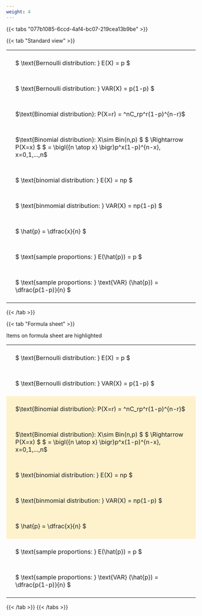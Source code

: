 ```yaml
---
weight: 4
---
```


{{< tabs "077b1085-6ccd-4af4-bc07-219cea13b9be" >}}

{{< tab "Standard view" >}}

<style type="text/css">
#T_dd7d9 th.col_heading {
  text-align: left;
  font-size: 1em;
}
#T_dd7d9 td {
  text-align: left;
  font-size: 1em;
  padding: 1.5em;
}
</style>
<table id="T_dd7d9">
  <thead>
  </thead>
  <tbody>
    <tr>
      <td id="T_dd7d9_row0_col0" class="data row0 col0" >$ \text{Bernoulli distribution: } E(X) = p $</td>
    </tr>
    <tr>
      <td id="T_dd7d9_row1_col0" class="data row1 col0" >$ \text{Bernoulli distribution: } VAR(X) = p(1-p)  $</td>
    </tr>
    <tr>
      <td id="T_dd7d9_row2_col0" class="data row2 col0" >$\text{Binomial distribution}: P(X=r) = ^nC_rp^r(1-p)^{n-r}$</td>
    </tr>
    <tr>
      <td id="T_dd7d9_row3_col0" class="data row3 col0" >$\text{Binomial distribution}: X\sim Bin(n,p) $
$ \Rightarrow P(X=x) $
$ = \bigl({n \atop x} \bigr)p^x(1-p)^{n-x}, x=0,1,...,n$</td>
    </tr>
    <tr>
      <td id="T_dd7d9_row4_col0" class="data row4 col0" >$ \text{binomial distribution: } E(X) = np $</td>
    </tr>
    <tr>
      <td id="T_dd7d9_row5_col0" class="data row5 col0" >$ \text{binmomial distribution: } VAR(X) = np(1-p)  $</td>
    </tr>
    <tr>
      <td id="T_dd7d9_row6_col0" class="data row6 col0" >$ \hat{p} = \dfrac{x}{n} $</td>
    </tr>
    <tr>
      <td id="T_dd7d9_row7_col0" class="data row7 col0" >$ \text{sample proportions: } E(\hat{p}) = p $</td>
    </tr>
    <tr>
      <td id="T_dd7d9_row8_col0" class="data row8 col0" >$ \text{sample proportions: } \text{VAR} (\hat{p}) = \dfrac{p(1-p)}{n} $</td>
    </tr>
  </tbody>
</table>
{{< /tab >}}

{{< tab "Formula sheet" >}}

Items on formula sheet are highlighted 
<br>
<style type="text/css">
#T_2ead2 th.col_heading {
  text-align: left;
  font-size: 1em;
}
#T_2ead2 td {
  text-align: left;
  font-size: 1em;
  padding: 1.5em;
}
#T_2ead2_row0_col0, #T_2ead2_row1_col0, #T_2ead2_row7_col0, #T_2ead2_row8_col0 {
  background-color: rgba(0,0,0,0);
}
#T_2ead2_row2_col0, #T_2ead2_row3_col0, #T_2ead2_row4_col0, #T_2ead2_row5_col0, #T_2ead2_row6_col0 {
  background-color: rgba(255,194,10, 0.2);
}
</style>
<table id="T_2ead2">
  <thead>
  </thead>
  <tbody>
    <tr>
      <td id="T_2ead2_row0_col0" class="data row0 col0" >$ \text{Bernoulli distribution: } E(X) = p $</td>
    </tr>
    <tr>
      <td id="T_2ead2_row1_col0" class="data row1 col0" >$ \text{Bernoulli distribution: } VAR(X) = p(1-p)  $</td>
    </tr>
    <tr>
      <td id="T_2ead2_row2_col0" class="data row2 col0" >$\text{Binomial distribution}: P(X=r) = ^nC_rp^r(1-p)^{n-r}$</td>
    </tr>
    <tr>
      <td id="T_2ead2_row3_col0" class="data row3 col0" >$\text{Binomial distribution}: X\sim Bin(n,p) $
$ \Rightarrow P(X=x) $
$ = \bigl({n \atop x} \bigr)p^x(1-p)^{n-x}, x=0,1,...,n$</td>
    </tr>
    <tr>
      <td id="T_2ead2_row4_col0" class="data row4 col0" >$ \text{binomial distribution: } E(X) = np $</td>
    </tr>
    <tr>
      <td id="T_2ead2_row5_col0" class="data row5 col0" >$ \text{binmomial distribution: } VAR(X) = np(1-p)  $</td>
    </tr>
    <tr>
      <td id="T_2ead2_row6_col0" class="data row6 col0" >$ \hat{p} = \dfrac{x}{n} $</td>
    </tr>
    <tr>
      <td id="T_2ead2_row7_col0" class="data row7 col0" >$ \text{sample proportions: } E(\hat{p}) = p $</td>
    </tr>
    <tr>
      <td id="T_2ead2_row8_col0" class="data row8 col0" >$ \text{sample proportions: } \text{VAR} (\hat{p}) = \dfrac{p(1-p)}{n} $</td>
    </tr>
  </tbody>
</table>
{{< /tab >}}
{{< /tabs >}}